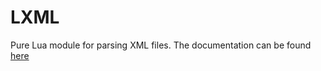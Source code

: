 LXML
====

Pure Lua module for parsing XML files.
The documentation can be found [here](http://www.neukleus.com/LXML.html)
